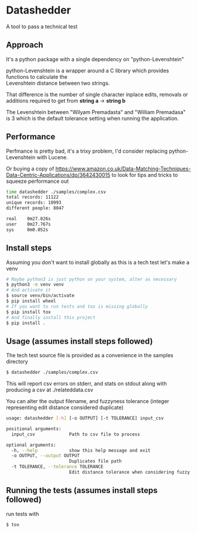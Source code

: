 # Datashedder

A tool to pass a technical test

## Approach

It's a python package with a single dependency on "python-Levenshtein"

python-Levenshtein is a wrapper around a C library which provides functions to calculate the  
Levenshtein distance between two strings.

That difference is the number of single character inplace edits, removals or additions required to 
get from __string a__ -> __string b__

The Levenshtein between "Wilyam Premadasta" and "William Premadasa" is 3 which is the default
tolerance setting when running the application.

## Performance

Perfmance is pretty bad, it's a trixy problem, I'd consider replacing python-Levenshtein with Lucene.

Or buying a copy of https://www.amazon.co.uk/Data-Matching-Techniques-Data-Centric-Applications/dp/3642430015 
to look for tips and tricks to squeeze performance out

```bash
time datashedder ./samples/complex.csv
total records: 11122
unique records: 10993
different people: 8047

real    0m27.826s
user    0m27.767s
sys     0m0.052s
```


## Install steps

Assuming you don't want to install globally as this is a tech test let's make a venv

```bash
# Maybe python3 is just python on your system, alter as necessary
$ python3 -m venv venv
# And activate it
$ source venv/bin/activate
$ pip install wheel
# If you want to run tests and tox is missing globally
$ pip install tox
# And finally install this project
$ pip install .
```

## Usage (assumes install steps followed)

The tech test source file is provided as a convenience in the samples directory

```bash
$ datashedder ./samples/complex.csv
```

This will report csv errors on stderr, and stats on stdout along with producing a 
csv at ./relateddata.csv

You can alter the output filename, and fuzzyness tolerance (integer representing edit distance considered duplicate)

```bash
usage: datashedder [-h] [-o OUTPUT] [-t TOLERANCE] input_csv

positional arguments:
  input_csv             Path to csv file to process

optional arguments:
  -h, --help            show this help message and exit
  -o OUTPUT, --output OUTPUT
                        Duplicates file path
  -t TOLERANCE, --tolerance TOLERANCE
                        Edit distance tolerance when considering fuzzy matches
```

## Running the tests (assumes install steps followed)

run tests with

```bash
$ tox
```
